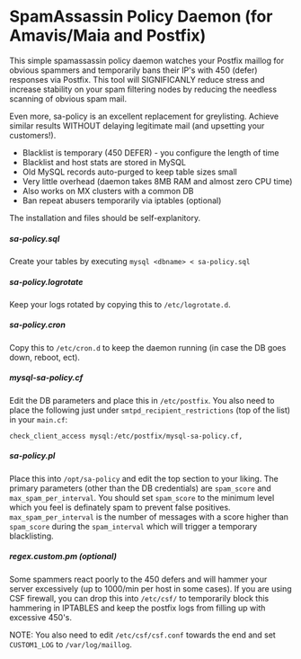 # SpamAssassin Policy Daemon (for Amavis/Maia and Postfix)

This simple spamassassin policy daemon watches your Postfix maillog for obvious spammers and temporarily bans their IP's with 450 (defer) responses via Postfix.   This tool will SIGNIFICANLY reduce stress and increase stability on your spam filtering nodes by reducing the needless scanning of obvious spam mail.

Even more, sa-policy is an excellent replacement for greylisting.   Achieve similar results WITHOUT delaying legitimate mail (and upsetting your customers!).

  - Blacklist is temporary (450 DEFER) - you configure the length of time
  - Blacklist and host stats are stored in MySQL
  - Old MySQL records auto-purged to keep table sizes small
  - Very little overhead (daemon takes 8MB RAM and almost zero CPU time)
  - Also works on MX clusters with a common DB
  - Ban repeat abusers temporarily via iptables (optional)

The installation and files should be self-explanitory.

##### sa-policy.sql
Create your tables by executing `mysql <dbname> < sa-policy.sql`

##### sa-policy.logrotate
Keep your logs rotated by copying this to `/etc/logrotate.d`.

##### sa-policy.cron
Copy this to `/etc/cron.d` to keep the daemon running (in case the DB goes down, reboot, ect).

##### mysql-sa-policy.cf
Edit the DB parameters and place this in `/etc/postfix`.   You also need to place the following just under `smtpd_recipient_restrictions` (top of the list) in your `main.cf`:

`check_client_access mysql:/etc/postfix/mysql-sa-policy.cf,`

##### sa-policy.pl
Place this into `/opt/sa-policy` and edit the top section to your liking.   The primary parameters (other than the DB credentials) are `spam_score` and `max_spam_per_interval`.   You should set `spam_score` to the minimum level which you feel is definately spam to prevent false positives.   `max_spam_per_interval` is the number of messages with a score higher than `spam_score` during the `spam_interval` which will trigger a temporary blacklisting.

##### regex.custom.pm (optional)
Some spammers react poorly to the 450 defers and will hammer your server excessively (up to 1000/min per host in some cases).  If you are using CSF firewall, you can drop this into `/etc/csf/` to temporarily block this hammering in IPTABLES and keep the postfix logs from filling up with excessive 450's.

NOTE: You also need to edit `/etc/csf/csf.conf` towards the end and set `CUSTOM1_LOG` to `/var/log/maillog`.

